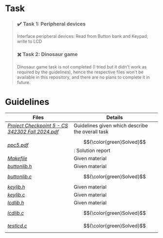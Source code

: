 # Task
> ### ✔️ Task 1: Peripheral devices
> Interface peripheral devices: Read from Button bank and Keypad; write to LCD <br/>
> ### ✖️ Task 2: Dinosaur game
> Dinosaur game task is not completed (I tried but it didn't work as required by the guidelines), hence the respective files won't be available in this repository, and there are no plans to complete it in future.

# Guidelines
| Files | Details |
| --- | --- |
| [*Project Checkpoint 5 - CS 342302 Fall 2024.pdf*](https://github.com/Snehitc/NTHU-Operating-Systems-CS342302/blob/main/ppc5/files/Project%20Checkpoint%205%20-%20CS%20342302%20Fall%202024.pdf) | Guidelines given which describe the overall task |
| [*ppc5.pdf*](https://github.com/Snehitc/NTHU-Operating-Systems-CS342302/blob/main/ppc3/files/ppc3.pdf) | $${\color{green}Solved}$$: Solution report |
| [*Makefile*](https://github.com/Snehitc/NTHU-Operating-Systems-CS342302/blob/main/ppc5/files/Makefile) | Given material |
| [*buttonlib.h*](https://github.com/Snehitc/NTHU-Operating-Systems-CS342302/blob/main/ppc5/files/buttonlib.h) | Given material |
| [*buttonlib.c*](https://github.com/Snehitc/NTHU-Operating-Systems-CS342302/blob/main/ppc5/files/buttonlib.c) | $${\color{green}Solved}$$ |
| [*keylib.h*](https://github.com/Snehitc/NTHU-Operating-Systems-CS342302/blob/main/ppc5/files/keylib.h) | Given material |
| [*keylib.c*](https://github.com/Snehitc/NTHU-Operating-Systems-CS342302/blob/main/ppc5/files/keylib.c) | Given material |
| [*lcdlib.h*](https://github.com/Snehitc/NTHU-Operating-Systems-CS342302/blob/main/ppc5/files/lcdlib.h) | Given material |
| [*lcdlib.c*](https://github.com/Snehitc/NTHU-Operating-Systems-CS342302/blob/main/ppc5/files/lcdlib.c) | $${\color{green}Solved}$$ |
| [*testlcd.c*](https://github.com/Snehitc/NTHU-Operating-Systems-CS342302/blob/main/ppc5/files/testlcd.c) | $${\color{green}Solved}$$ |
